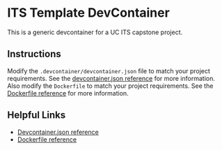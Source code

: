 # ITS Template DevContainer

This is a generic devcontainer for a UC ITS capstone project.

## Instructions

Modify the `.devcontainer/devcontainer.json` file to match your project requirements. See the [devcontainer.json reference](https://code.visualstudio.com/docs/remote/devcontainerjson-reference) for more information. Also modify the `Dockerfile` to match your project requirements. See the [Dockerfile reference](https://docs.docker.com/engine/reference/builder/) for more information.

## Helpful Links

* [Devcontainer.json reference](https://code.visualstudio.com/docs/remote/devcontainerjson-reference)
* [Dockerfile reference](https://docs.docker.com/engine/reference/builder/)

